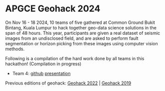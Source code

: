 # APGCE Geohack 2024

On Nov 16 - 18 2024, 10 teams of five gathered at Common Ground Bukit Bintang, Kuala Lumpur to hack together geo-data science solutions in the span of 48 hours. This year, participants are given a real dataset of seismic images from an undisclosed field, and are asked to perform fault segmentation or horizon picking from these images using computer vision methods.

Following is a compilation of the hard work done by all teams in this hackathon! (Compilation in progress)

+ Team 4: [github](https://github.com/tshengpu/APGCE-Hackathon-2024-) [presentation](https://github.com/tshengpu/APGCE-Hackathon-2024-/blob/main/doc/DSGS_101.pdf)


Previous editions of geohack: [Geohack 2022](https://github.com/tnwei/geohack2022) | [Geohack 2019](https://github.com/tnwei/apgcegeohack2019)
